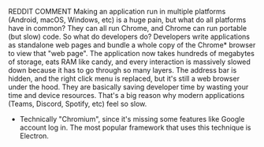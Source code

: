 
REDDIT COMMENT
Making an application run in multiple platforms (Android, macOS, Windows, etc) is a huge pain, but what do all platforms have in common? They can all run Chrome, and Chrome can run portable (but slow) code.
So what do developers do?
Developers write applications as standalone web pages and bundle a whole copy of the Chrome* browser to view that "web page". The application now takes hundreds of megabytes of storage, eats RAM like candy, and every interaction is massively slowed down because it has to go through so many layers.
The address bar is hidden, and the right click menu is replaced, but it's still a web browser under the hood.
They are basically saving developer time by wasting your time and device resources. That's a big reason why modern applications (Teams, Discord, Spotify, etc) feel so slow.
* Technically "Chromium", since it's missing some features like Google account log in. The most popular framework that uses this technique is Electron.
